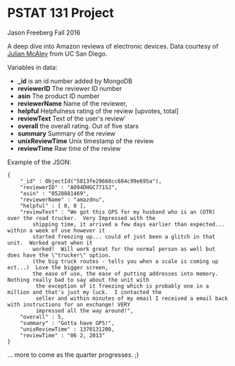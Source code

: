 # PSTAT 131 Project
Jason Freeberg
Fall 2016

A deep dive into Amazon reviews of electronic devices. Data courtesy of [Julian McAley](http://jmcauley.ucsd.edu/data/amazon/) from UC San Diego.

Variables in data:
- **\_id** is an id number added by MongoDB
- **reviewerID** The reviewer ID number
- **asin** The product ID number
- **reviewerName** Name of the reviewer,
- **helpful** Helpfulness rating of the review [upvotes, total]
- **reviewText** Text of the user's review'
- **overall** the overall rating. Out of five stars
- **summary** Summary of the review
- **unixReviewTime** Unix timestamp of the review
- **reviewTime** Raw time of the review

Example of the JSON:

    {
        "_id" : ObjectId("5813fe29668cc684c99e695a"),
        "reviewerID" : "AO94DHGC771SJ",
        "asin" : "0528881469",
        "reviewerName" : "amazdnu",
        "helpful" : [ 0, 0 ],
        "reviewText" : "We got this GPS for my husband who is an (OTR) over the road trucker.  Very Impressed with the 
            shipping time, it arrived a few days earlier than expected...  within a week of use however it 
            started freezing up... could of just been a glitch in that unit.  Worked great when it 
            worked!  Will work great for the normal person as well but does have the \"trucker\" option. 
            (the big truck routes - tells you when a scale is coming up ect...)  Love the bigger screen, 
            the ease of use, the ease of putting addresses into memory.  Nothing really bad to say about the unit with
             the exception of it freezing which is probably one in a million and that's just my luck.  I contacted the 
             seller and within minutes of my email I received a email back with instructions for an exchange! VERY 
             impressed all the way around!",
        "overall" : 5,
        "summary" : "Gotta have GPS!",
        "unixReviewTime" : 1370131200,
        "reviewTime" : "06 2, 2013"
    }

... more to come as the quarter progresses. ;)
